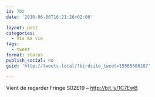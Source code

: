 ```yaml
---
id: 702
date: '2010-06-06T16:21:26+02:00'

layout: post
categories:
  - Vis ma vie
tags:
  - tweet
format: status
publish_social: no
guid: 'http://tweets.local/?birdsite_tweet=15565608187'

---
```


Vient de regarder Fringe S02E19 – http://bit.ly/1C7EwB